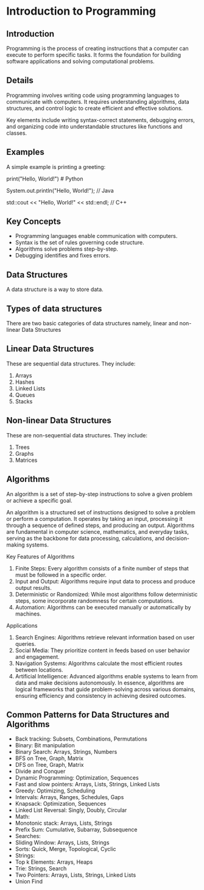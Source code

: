 # Introduction to Programming

## Introduction
Programming is the process of creating instructions that a computer can execute to perform specific tasks. It forms the foundation for building software applications and solving computational problems.

## Details
Programming involves writing code using programming languages to communicate with computers. It requires understanding algorithms, data structures, and control logic to create efficient and effective solutions.

Key elements include writing syntax-correct statements, debugging errors, and organizing code into understandable structures like functions and classes.

## Examples
A simple example is printing a greeting:

print("Hello, World!")  # Python

System.out.println("Hello, World!");  // Java

std::cout << "Hello, World!" << std::endl;  // C++

## Key Concepts
- Programming languages enable communication with computers.  
- Syntax is the set of rules governing code structure.  
- Algorithms solve problems step-by-step.  
- Debugging identifies and fixes errors.


## Data Structures

A data structure is a way to store data.

## Types of data structures

There are two basic categories of data structures namely, linear and non-linear Data Structures

## Linear Data Structures

These are sequential data structures. They include:

1. Arrays
2. Hashes
3. Linked Lists
4. Queues
5. Stacks

## Non-linear Data Structures

These are non-sequential data structures. They include:

1. Trees
2. Graphs
3. Matrices

## Algorithms

An algorithm is a set of step-by-step instructions to solve a given problem or achieve a specific goal.

An algorithm is a structured set of instructions designed to solve a problem or perform a computation. It operates by taking an input, processing it through a sequence of defined steps, and producing an output. Algorithms are fundamental in computer science, mathematics, and everyday tasks, serving as the backbone for data processing, calculations, and decision-making systems.

Key Features of Algorithms

 1. Finite Steps: Every algorithm consists of a finite number of steps that must be followed in a specific order.
 2. Input and Output: Algorithms require input data to process and produce output results.
 3. Deterministic or Randomized: While most algorithms follow deterministic steps, some incorporate randomness for certain computations.
 4. Automation: Algorithms can be executed manually or automatically by machines.

Applications

 1. Search Engines: Algorithms retrieve relevant information based on user queries.
 2. Social Media: They prioritize content in feeds based on user behavior and engagement.
 3. Navigation Systems: Algorithms calculate the most efficient routes between locations.
 4. Artificial Intelligence: Advanced algorithms enable systems to learn from data and make decisions autonomously.
In essence, algorithms are logical frameworks that guide problem-solving across various domains, ensuring efficiency and consistency in achieving desired outcomes.

## Common Patterns for Data Structures and Algorithms

- Back tracking: Subsets, Combinations, Permutations
- Binary: Bit manipulation
- Binary Search: Arrays, Strings, Numbers
- BFS on Tree, Graph, Matrix
- DFS on Tree, Graph, Matrix
- Divide and Conquer
- Dynamic Programming: Optimization, Sequences
- Fast and slow pointers: Arrays, Lists, Strings, Linked Lists
- Greedy: Optimizing, Scheduling
- Intervals: Arrays, Ranges, Schedules, Gaps
- Knapsack: Optimization, Sequences
- Linked List Reversal: Singly, Doubly, Circular
- Math:
- Monotonic stack: Arrays, Lists, Strings
- Prefix Sum: Cumulative, Subarray, Subsequence
- Searches: 
- Sliding Window: Arrays, Lists, Strings
- Sorts: Quick, Merge, Topological, Cyclic
- Strings:
- Top k Elements: Arrays, Heaps
- Trie: Strings, Search
- Two Pointers: Arrays, Lists, Strings, Linked Lists
- Union Find